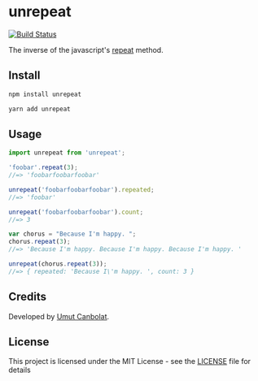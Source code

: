 # unrepeat

[![Build Status](https://travis-ci.org/umutcanbolat/unrepeat.svg?branch=master)](https://travis-ci.org/umutcanbolat/unrepeat)

<!-- [![Build status](https://img.shields.io/travis/umutcanbolat/reverse-repeat/master.svg?style=flat)](https://travis-ci.org/umutcanbolat/reverse-repeat)
[![Test coverage](https://img.shields.io/codecov/c/github/umutcanbolat/reverse-repeat.svg?style=flat)](https://codecov.io/gh/umutcanbolat/reverse-repeat)
[![NPM version](https://img.shields.io/npm/v/reverse-repeat.svg?style=flat)](https://www.npmjs.com/package/reverse-repeat)
[![NPM Downloads](https://img.shields.io/npm/dm/reverse-repeat.svg?style=flat)](https://www.npmjs.com/package/reverse-repeat) -->

The inverse of the javascript's [repeat](https://developer.mozilla.org/en-US/docs/Web/JavaScript/Reference/Global_Objects/String/repeat) method.

## Install

```sh
npm install unrepeat
```

```sh
yarn add unrepeat
```

## Usage

```javascript
import unrepeat from 'unrepeat';

'foobar'.repeat(3);
//=> 'foobarfoobarfoobar'

unrepeat('foobarfoobarfoobar').repeated;
//=> 'foobar'

unrepeat('foobarfoobarfoobar').count;
//=> 3

var chorus = "Because I'm happy. ";
chorus.repeat(3);
//=> 'Because I'm happy. Because I'm happy. Because I'm happy. '

unrepeat(chorus.repeat(3));
//=> { repeated: 'Because I\'m happy. ', count: 3 }
```

## Credits

Developed by [Umut Canbolat](https://github.com/umutcanbolat).

## License

This project is licensed under the MIT License - see the [LICENSE](LICENSE) file for details
